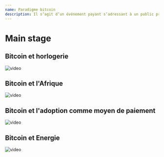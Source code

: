 ```yaml
---
name: Paradigme bitcoin
description: Il s’agit d’un événement payant s’adressant à un public professionnel et aux Bitcoineurs.
--- 
```


# Main stage

## Bitcoin et horlogerie 

![video](https://youtu.be/dV8a3bB34iE?si=kf9-wuS4TguX1GnT)

##  Bitcoin et l'Afrique 

![video](https://youtu.be/D_TcN-pAazU?si=KT9Ii5luqca2QGBp)

## Bitcoin et l'adoption comme moyen de paiement 

![video](https://youtu.be/HMinKgVNgRs?si=iyc9pDorNG7P3grY)

## Bitcoin et Energie 

![video](https://www.youtube.com/watch?v=gSZHwKjQi3o)
